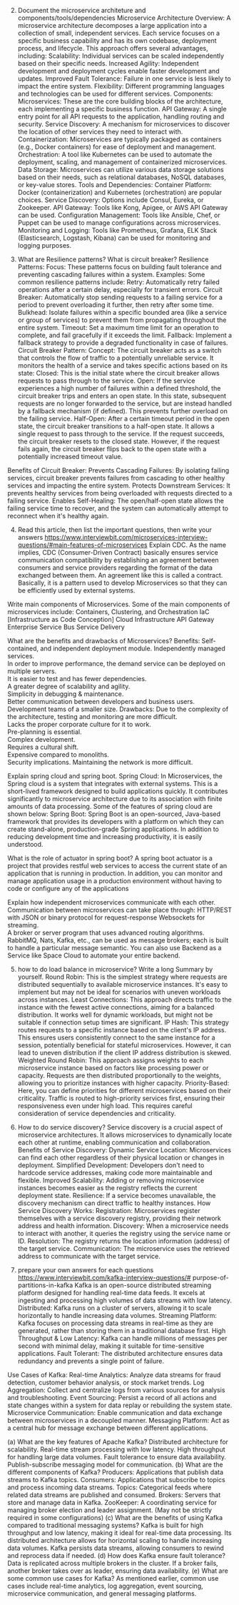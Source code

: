 2.  Document the microservice architeture and components/tools/dependencies
Microservice Architecture Overview:
A microservice architecture decomposes a large application into a collection of small, independent services. Each service focuses on a specific business capability and has its own codebase, deployment process, and lifecycle. This approach offers several advantages, including:
Scalability: Individual services can be scaled independently based on their specific needs.
Increased Agility: Independent development and deployment cycles enable faster development and updates.
Improved Fault Tolerance: Failure in one service is less likely to impact the entire system.
Flexibility: Different programming languages and technologies can be used for different services.
Components:
Microservices: These are the core building blocks of the architecture, each implementing a specific business function.
API Gateway: A single entry point for all API requests to the application, handling routing and security.
Service Discovery: A mechanism for microservices to discover the location of other services they need to interact with.
Containerization: Microservices are typically packaged as containers (e.g., Docker containers) for ease of deployment and management.
Orchestration: A tool like Kubernetes can be used to automate the deployment, scaling, and management of containerized microservices.
Data Storage: Microservices can utilize various data storage solutions based on their needs, such as relational databases, NoSQL databases, or key-value stores.
Tools and Dependencies:
Container Platform: Docker (containerization) and Kubernetes (orchestration) are popular choices.
Service Discovery: Options include Consul, Eureka, or Zookeeper.
API Gateway: Tools like Kong, Apigee, or AWS API Gateway can be used.
Configuration Management: Tools like Ansible, Chef, or Puppet can be used to manage configurations across microservices.
Monitoring and Logging: Tools like Prometheus, Grafana, ELK Stack (Elasticsearch, Logstash, Kibana) can be used for monitoring and logging purposes.

3.  What are Resilience patterns? What is circuit breaker?
Resilience Patterns:
Focus: These patterns focus on building fault tolerance and preventing cascading failures within a system.
Examples: Some common resilience patterns include:
Retry: Automatically retry failed operations after a certain delay, especially for transient errors.
Circuit Breaker: Automatically stop sending requests to a failing service for a period to prevent overloading it further, then retry after some time.
Bulkhead: Isolate failures within a specific bounded area (like a service or group of services) to prevent them from propagating throughout the entire system.
Timeout: Set a maximum time limit for an operation to complete, and fail gracefully if it exceeds the limit.
Fallback: Implement a fallback strategy to provide a degraded functionality in case of failures.
Circuit Breaker Pattern:
Concept: The circuit breaker acts as a switch that controls the flow of traffic to a potentially unreliable service. It monitors the health of a service and takes specific actions based on its state:
Closed: This is the initial state where the circuit breaker allows requests to pass through to the service.
Open: If the service experiences a high number of failures within a defined threshold, the circuit breaker trips and enters an open state. In this state, subsequent requests are no longer forwarded to the service, but are instead handled by a fallback mechanism (if defined). This prevents further overload on the failing service.
Half-Open: After a certain timeout period in the open state, the circuit breaker transitions to a half-open state. It allows a single request to pass through to the service. If the request succeeds, the circuit breaker resets to the closed state. However, if the request fails again, the circuit breaker flips back to the open state with a potentially increased timeout value.

Benefits of Circuit Breaker:
Prevents Cascading Failures: By isolating failing services, circuit breaker prevents failures from cascading to other healthy services and impacting the entire system.
Protects Downstream Services: It prevents healthy services from being overloaded with requests directed to a failing service.
Enables Self-Healing: The open/half-open state allows the failing service time to recover, and the system can automatically attempt to reconnect when it's healthy again.

4.  Read this article, then list the important questions, then write your answers 
  https://www.interviewbit.com/microservices-interview-questions/#main-features-of-microservices
Explain CDC.
As the name implies, CDC (Consumer-Driven Contract) basically ensures service communication compatibility by establishing an agreement between consumers and service providers regarding the format of the data exchanged between them. An agreement like this is called a contract. Basically, it is a pattern used to develop Microservices so that they can be efficiently used by external systems.

Write main components of Microservices.
Some of the main components of microservices include: 
Containers, Clustering, and Orchestration 
IaC [Infrastructure as Code Conception] 
Cloud Infrastructure 
API Gateway 
Enterprise Service Bus 
Service Delivery 

What are the benefits and drawbacks of Microservices?
Benefits: 
Self-contained, and independent deployment module. 
Independently managed services.   
In order to improve performance, the demand service can be deployed on multiple servers.   
It is easier to test and has fewer dependencies.  
A greater degree of scalability and agility.   
Simplicity in debugging & maintenance.  
Better communication between developers and business users.   
Development teams of a smaller size.
Drawbacks: 
Due to the complexity of the architecture, testing and monitoring are more difficult.  
Lacks the proper corporate culture for it to work.   
Pre-planning is essential.  
Complex development.  
Requires a cultural shift.  
Expensive compared to monoliths.   
Security implications. 
Maintaining the network is more difficult.

Explain spring cloud and spring boot.
Spring Cloud: In Microservices, the Spring cloud is a system that integrates with external systems. This is a short-lived framework designed to build applications quickly. It contributes significantly to microservice architecture due to its association with finite amounts of data processing. Some of the features of spring cloud are shown below:
Spring Boot: Spring Boot is an open-sourced, Java-based framework that provides its developers with a platform on which they can create stand-alone, production-grade Spring applications. In addition to reducing development time and increasing productivity, it is easily understood. 

What is the role of actuator in spring boot?
A spring boot actuator is a project that provides restful web services to access the current state of an application that is running in production. In addition, you can monitor and manage application usage in a production environment without having to code or configure any of the applications

Explain how independent microservices communicate with each other.
Communication between microservices can take place through: 
HTTP/REST with JSON or binary protocol for request-response 
Websockets for streaming.  
A broker or server program that uses advanced routing algorithms.  
RabbitMQ, Nats, Kafka, etc., can be used as message brokers; each is built to handle a particular message semantic. You can also use Backend as a Service like Space Cloud to automate your entire backend. 

5.  how to do load balance in microservice? Write a long Summary by yourself.
Round Robin: This is the simplest strategy where requests are distributed sequentially to available microservice instances. It's easy to implement but may not be ideal for scenarios with uneven workloads across instances.
Least Connections: This approach directs traffic to the instance with the fewest active connections, aiming for a balanced distribution. It works well for dynamic workloads, but might not be suitable if connection setup times are significant.
IP Hash: This strategy routes requests to a specific instance based on the client's IP address. This ensures users consistently connect to the same instance for a session, potentially beneficial for stateful microservices. However, it can lead to uneven distribution if the client IP address distribution is skewed.
Weighted Round Robin: This approach assigns weights to each microservice instance based on factors like processing power or capacity. Requests are then distributed proportionally to the weights, allowing you to prioritize instances with higher capacity.
Priority-Based: Here, you can define priorities for different microservices based on their criticality. Traffic is routed to high-priority services first, ensuring their responsiveness even under high load. This requires careful consideration of service dependencies and criticality.

6.  How to do service discovery?
Service discovery is a crucial aspect of microservice architectures. It allows microservices to dynamically locate each other at runtime, enabling communication and collaboration.
Benefits of Service Discovery:
Dynamic Service Location: Microservices can find each other regardless of their physical location or changes in deployment.
Simplified Development: Developers don't need to hardcode service addresses, making code more maintainable and flexible.
Improved Scalability: Adding or removing microservice instances becomes easier as the registry reflects the current deployment state.
Resilience: If a service becomes unavailable, the discovery mechanism can direct traffic to healthy instances.
How Service Discovery Works:
Registration: Microservices register themselves with a service discovery registry, providing their network address and health information.
Discovery: When a microservice needs to interact with another, it queries the registry using the service name or ID.
Resolution: The registry returns the location information (address) of the target service.
Communication: The microservice uses the retrieved address to communicate with the target service.

7.  prepare your own answers for each questions  https://www.interviewbit.com/kafka-interview-questions/# purpose-of-partitions-in-kafka
Kafka is an open-source distributed streaming platform designed for handling real-time data feeds. It excels at ingesting and processing high volumes of data streams with low latency.
Distributed: Kafka runs on a cluster of servers, allowing it to scale horizontally to handle increasing data volumes.
Streaming Platform: Kafka focuses on processing data streams in real-time as they are generated, rather than storing them in a traditional database first.
High Throughput & Low Latency: Kafka can handle millions of messages per second with minimal delay, making it suitable for time-sensitive applications.
Fault Tolerant: The distributed architecture ensures data redundancy and prevents a single point of failure.

Use Cases of Kafka:
Real-time Analytics: Analyze data streams for fraud detection, customer behavior analysis, or stock market trends.
Log Aggregation: Collect and centralize logs from various sources for analysis and troubleshooting.
Event Sourcing: Persist a record of all actions and state changes within a system for data replay or rebuilding the system state.
Microservice Communication: Enable communication and data exchange between microservices in a decoupled manner.
Messaging Platform: Act as a central hub for message exchange between different applications.

(a) What are the key features of Apache Kafka?
Distributed architecture for scalability.
Real-time stream processing with low latency.
High throughput for handling large data volumes.
Fault tolerance to ensure data availability.
Publish-subscribe messaging model for communication.
(b)  What are the different components of Kafka?
Producers: Applications that publish data streams to Kafka topics.
Consumers: Applications that subscribe to topics and process incoming data streams.
Topics: Categorical feeds where related data streams are published and consumed.
Brokers: Servers that store and manage data in Kafka.
ZooKeeper: A coordinating service for managing broker election and leader assignment. (May not be strictly required in some configurations)
(c)  What are the benefits of using Kafka compared to traditional messaging systems?
Kafka is built for high throughput and low latency, making it ideal for real-time data processing.
Its distributed architecture allows for horizontal scaling to handle increasing data volumes.
Kafka persists data streams, allowing consumers to rewind and reprocess data if needed.
(d)  How does Kafka ensure fault tolerance?
Data is replicated across multiple brokers in the cluster.
If a broker fails, another broker takes over as leader, ensuring data availability.
(e)  What are some common use cases for Kafka?
As mentioned earlier, common use cases include real-time analytics, log aggregation, event sourcing, microservice communication, and general messaging platforms.